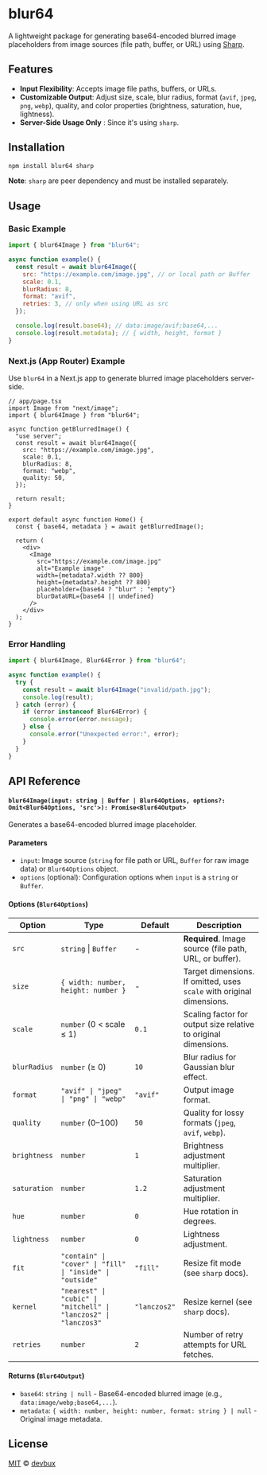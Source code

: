 # blur64

A lightweight package for generating base64-encoded blurred image placeholders from image sources (file path, buffer, or URL) using [Sharp](https://sharp.pixelplumbing.com/).

## Features

- **Input Flexibility**: Accepts image file paths, buffers, or URLs.
- **Customizable Output**: Adjust size, scale, blur radius, format (`avif`, `jpeg`, `png`, `webp`), quality, and color properties (brightness, saturation, hue, lightness).
- **Server-Side Usage Only** : Since it's using `sharp`.

## Installation

```bash
npm install blur64 sharp
```

**Note**: `sharp` are peer dependency and must be installed separately.

## Usage

### Basic Example

```javascript
import { blur64Image } from "blur64";

async function example() {
  const result = await blur64Image({
    src: "https://example.com/image.jpg", // or local path or Buffer
    scale: 0.1,
    blurRadius: 8,
    format: "avif",
    retries: 3, // only when using URL as src
  });

  console.log(result.base64); // data:image/avif;base64,...
  console.log(result.metadata); // { width, height, format }
}
```

### Next.js (App Router) Example

Use `blur64` in a Next.js app to generate blurred image placeholders server-side.

```tsx
// app/page.tsx
import Image from "next/image";
import { blur64Image } from "blur64";

async function getBlurredImage() {
  "use server";
  const result = await blur64Image({
    src: "https://example.com/image.jpg",
    scale: 0.1,
    blurRadius: 8,
    format: "webp",
    quality: 50,
  });

  return result;
}

export default async function Home() {
  const { base64, metadata } = await getBlurredImage();

  return (
    <div>
      <Image
        src="https://example.com/image.jpg"
        alt="Example image"
        width={metadata?.width ?? 800}
        height={metadata?.height ?? 800}
        placeholder={base64 ? "blur" : "empty"}
        blurDataURL={base64 || undefined}
      />
    </div>
  );
}
```

### Error Handling

```javascript
import { blur64Image, Blur64Error } from "blur64";

async function example() {
  try {
    const result = await blur64Image("invalid/path.jpg");
    console.log(result);
  } catch (error) {
    if (error instanceof Blur64Error) {
      console.error(error.message);
    } else {
      console.error("Unexpected error:", error);
    }
  }
}
```

## API Reference

#### `blur64Image(input: string | Buffer | Blur64Options, options?: Omit<Blur64Options, 'src'>): Promise<Blur64Output>`

Generates a base64-encoded blurred image placeholder.

#### Parameters

- `input`: Image source (`string` for file path or URL, `Buffer` for raw image data) or `Blur64Options` object.
- `options` (optional): Configuration options when `input` is a `string` or `Buffer`.

#### Options (`Blur64Options`)

| Option       | Type                                                             | Default      | Description                                                           |
| ------------ | ---------------------------------------------------------------- | ------------ | --------------------------------------------------------------------- |
| `src`        | `string` \| `Buffer`                                             | -            | **Required**. Image source (file path, URL, or buffer).               |
| `size`       | `{ width: number, height: number }`                              | -            | Target dimensions. If omitted, uses `scale` with original dimensions. |
| `scale`      | `number` (0 < scale ≤ 1)                                         | `0.1`        | Scaling factor for output size relative to original dimensions.       |
| `blurRadius` | `number` (≥ 0)                                                   | `10`         | Blur radius for Gaussian blur effect.                                 |
| `format`     | `"avif" \| "jpeg" \| "png" \| "webp"`                            | `"avif"`     | Output image format.                                                  |
| `quality`    | `number` (0–100)                                                 | `50`         | Quality for lossy formats (`jpeg`, `avif`, `webp`).                   |
| `brightness` | `number`                                                         | `1`          | Brightness adjustment multiplier.                                     |
| `saturation` | `number`                                                         | `1.2`        | Saturation adjustment multiplier.                                     |
| `hue`        | `number`                                                         | `0`          | Hue rotation in degrees.                                              |
| `lightness`  | `number`                                                         | `0`          | Lightness adjustment.                                                 |
| `fit`        | `"contain" \| "cover" \| "fill" \| "inside" \| "outside"`        | `"fill"`     | Resize fit mode (see `sharp` docs).                                   |
| `kernel`     | `"nearest" \| "cubic" \| "mitchell" \| "lanczos2" \| "lanczos3"` | `"lanczos2"` | Resize kernel (see `sharp` docs).                                     |
| `retries`    | `number`                                                         | `2`          | Number of retry attempts for URL fetches.                             |

#### Returns (`Blur64Output`)

- `base64`: `string | null` - Base64-encoded blurred image (e.g., `data:image/webp;base64,...`).
- `metadata`: `{ width: number, height: number, format: string } | null` - Original image metadata.

## License

[MIT](https://choosealicense.com/licenses/mit/) © [devbux](https://github.com/devbux)

